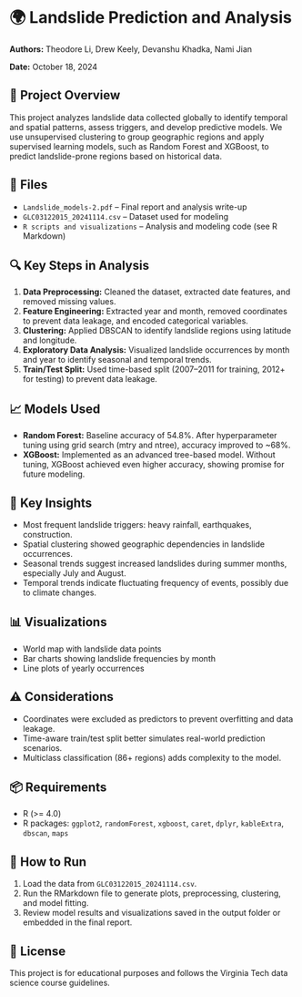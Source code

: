   <h1>🌍 Landslide Prediction and Analysis</h1>
  <p><strong>Authors:</strong> Theodore Li, Drew Keely, Devanshu Khadka, Nami Jian</p>
  <p><strong>Date:</strong> October 18, 2024</p>

  <h2>📌 Project Overview</h2>
  <p>
    This project analyzes landslide data collected globally to identify temporal and spatial patterns, assess triggers, and develop predictive models. We use unsupervised clustering to group geographic regions and apply supervised learning models, such as Random Forest and XGBoost, to predict landslide-prone regions based on historical data.
  </p>

  <h2>📁 Files</h2>
  <ul>
    <li><code>Landslide_models-2.pdf</code> – Final report and analysis write-up</li>
    <li><code>GLC03122015_20241114.csv</code> – Dataset used for modeling</li>
    <li><code>R scripts and visualizations</code> – Analysis and modeling code (see R Markdown)</li>
  </ul>

  <h2>🔍 Key Steps in Analysis</h2>
  <ol>
    <li><strong>Data Preprocessing:</strong> Cleaned the dataset, extracted date features, and removed missing values.</li>
    <li><strong>Feature Engineering:</strong> Extracted year and month, removed coordinates to prevent data leakage, and encoded categorical variables.</li>
    <li><strong>Clustering:</strong> Applied DBSCAN to identify landslide regions using latitude and longitude.</li>
    <li><strong>Exploratory Data Analysis:</strong> Visualized landslide occurrences by month and year to identify seasonal and temporal trends.</li>
    <li><strong>Train/Test Split:</strong> Used time-based split (2007–2011 for training, 2012+ for testing) to prevent data leakage.</li>
  </ol>

  <h2>📈 Models Used</h2>
  <ul>
    <li><strong>Random Forest:</strong> Baseline accuracy of 54.8%. After hyperparameter tuning using grid search (mtry and ntree), accuracy improved to ~68%.</li>
    <li><strong>XGBoost:</strong> Implemented as an advanced tree-based model. Without tuning, XGBoost achieved even higher accuracy, showing promise for future modeling.</li>
  </ul>

  <h2>🧪 Key Insights</h2>
  <ul>
    <li>Most frequent landslide triggers: heavy rainfall, earthquakes, construction.</li>
    <li>Spatial clustering showed geographic dependencies in landslide occurrences.</li>
    <li>Seasonal trends suggest increased landslides during summer months, especially July and August.</li>
    <li>Temporal trends indicate fluctuating frequency of events, possibly due to climate changes.</li>
  </ul>

  <h2>📊 Visualizations</h2>
  <ul>
    <li>World map with landslide data points</li>
    <li>Bar charts showing landslide frequencies by month</li>
    <li>Line plots of yearly occurrences</li>
  </ul>

  <h2>⚠️ Considerations</h2>
  <ul>
    <li>Coordinates were excluded as predictors to prevent overfitting and data leakage.</li>
    <li>Time-aware train/test split better simulates real-world prediction scenarios.</li>
    <li>Multiclass classification (86+ regions) adds complexity to the model.</li>
  </ul>

  <h2>📦 Requirements</h2>
  <ul>
    <li>R (>= 4.0)</li>
    <li>R packages: <code>ggplot2</code>, <code>randomForest</code>, <code>xgboost</code>, <code>caret</code>, <code>dplyr</code>, <code>kableExtra</code>, <code>dbscan</code>, <code>maps</code></li>
  </ul>

  <h2>📖 How to Run</h2>
  <ol>
    <li>Load the data from <code>GLC03122015_20241114.csv</code>.</li>
    <li>Run the RMarkdown file to generate plots, preprocessing, clustering, and model fitting.</li>
    <li>Review model results and visualizations saved in the output folder or embedded in the final report.</li>
  </ol>

  <h2>📜 License</h2>
  <p>This project is for educational purposes and follows the Virginia Tech data science course guidelines.</p>

</body>
</html>
